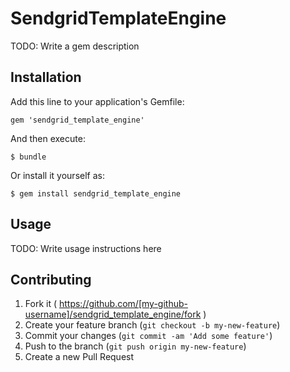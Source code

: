 # SendgridTemplateEngine

TODO: Write a gem description

## Installation

Add this line to your application's Gemfile:

    gem 'sendgrid_template_engine'

And then execute:

    $ bundle

Or install it yourself as:

    $ gem install sendgrid_template_engine

## Usage

TODO: Write usage instructions here

## Contributing

1. Fork it ( https://github.com/[my-github-username]/sendgrid_template_engine/fork )
2. Create your feature branch (`git checkout -b my-new-feature`)
3. Commit your changes (`git commit -am 'Add some feature'`)
4. Push to the branch (`git push origin my-new-feature`)
5. Create a new Pull Request
